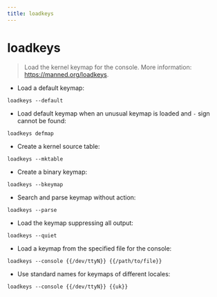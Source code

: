 ```yaml
---
title: loadkeys
---
```

# loadkeys

> Load the kernel keymap for the console.
> More information: <https://manned.org/loadkeys>.

- Load a default keymap:

`loadkeys --default`

- Load default keymap when an unusual keymap is loaded and `-` sign cannot be found:

`loadkeys defmap`

- Create a kernel source table:

`loadkeys --mktable`

- Create a binary keymap:

`loadkeys --bkeymap`

- Search and parse keymap without action:

`loadkeys --parse`

- Load the keymap suppressing all output:

`loadkeys --quiet`

- Load a keymap from the specified file for the console:

`loadkeys --console {{/dev/ttyN}} {{/path/to/file}}`

- Use standard names for keymaps of different locales:

`loadkeys --console {{/dev/ttyN}} {{uk}}`
